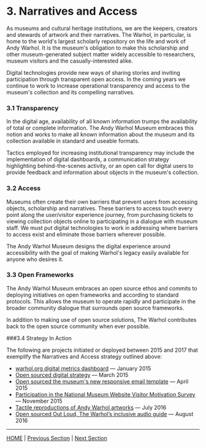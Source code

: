 # 3. Narratives and Access

As museums and cultural heritage institutions, we are the keepers, creators and stewards of artwork and their narratives. The Warhol, in particular, is home to the world's largest scholarly repository on the life and work of Andy Warhol. It is the museum's obligation to make this scholarship and other museum-generated subject matter widely accessible to researchers, museum visitors and the casually-interested alike.

Digital technologies provide new ways of sharing stories and inviting participation through transparent open access. In the coming years we continue to work to increase operational transparency and access to the museum's collection and its compelling narratives.

### 3.1 Transparency

In the digital age, availability of all known information trumps the availability of total or complete information. The Andy Warhol Museum embraces this notion and works to make all known information about the museum and its collection available in standard and useable formats.

Tactics employed for increasing institutional transparency may include the implementation of digital dashboards, a communication strategy highlighting behind-the-scenes activity, or an open call for digital users to provide feedback and information about objects in the museum's collection.

### 3.2 Access

Museums often create their own barriers that prevent users from accessing objects, scholarship and narratives. These barriers to access touch every point along the user/visitor experience journey, from purchasing tickets to viewing collection objects online to participating in a dialogue with museum staff. We must put digital technologies to work in addressing where barriers to access exist and eliminate those barriers wherever possible.

The Andy Warhol Museum designs the digital experience around accessibility with the goal of making Warhol's legacy easily available for anyone who desires it.

### 3.3 Open Frameworks

The Andy Warhol Museum embraces an open source ethos and commits to deploying initiatives on open frameworks and according to standard protocols. This allows the museum to operate rapidly and participate in the broader community dialogue that surrounds open source frameworks.

In addition to making use of open source solutions, The Warhol contributes back to the open source community when ever possible.

###3.4 Strategy In Action

The following are projects initiated or deployed between 2015 and 2017 that exemplify the Narratives and Access strategy outlined above:

* [warhol.org digital metrics dashboard](http://www.warhol.org/digital/metrics) — January 2015
* [Open sourced digital strategy](https://github.com/thewarholmuseum/digital-strategy) — March 2015
* [Open sourced the museum's new responsive email template](https://github.com/thewarholmuseum/responsive-email-template) — April 2015
* [Participation in the National Museum Website Visitor Motivation Survey](http://martyspellerberg.com/2016/02/introduction-of-the-national-museum-website-visitor-motivation-survey/) — November 2015
* [Tactile reproductions of Andy Warhol artworks](http://blog.warhol.org/museum/designing-an-inclusive-audio-guide-part-2-tactile-reproductions/) — July 2016
* [Open sourced Out Loud, The Warhol’s inclusive audio guide](https://github.com/CMP-Studio/TheWarholOutLoud) — August 2016

-----

[HOME](index.md) | [Previous Section](02_Experiences_and_Engagement.md) | [Next Section](04_Organizational_Adaptation.md)
